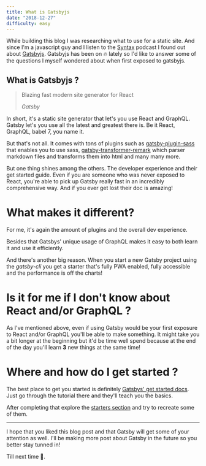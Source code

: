 ```yaml
---
title: What is Gatsbyjs
date: "2018-12-27"
difficulty: easy
---
```


While building this blog I was researching what to use for a static site. And since I'm a javascript guy and I listen to the [Syntax](https://syntax.fm/) podcast I found out about [Gatsbyjs](https://www.gatsbyjs.org/).
Gatsbyjs has been on 🔥 lately so I'd like to answer some of the questions I myself wondered about when first exposed to gatsbyjs.

## What is Gatsbyjs ?

> Blazing fast modern site generator for React
>
> <cite>Gatsby</cite>

In short, it's a static site generator that let's you use React and GraphQL.
Gatsby let's you use all the latest and greatest there is. Be it React, GraphQL, babel 7, you name it.

But that's not all.
It comes with tons of plugins such as [gatsby-plugin-sass](https://www.gatsbyjs.org/packages/gatsby-plugin-sass/) that enables you to use sass,
[gatsby-transformer-remark](https://www.gatsbyjs.org/packages/gatsby-transformer-remark/?=remark) which parser markdown files and transforms them into html and many many more.

But one thing shines among the others.
The developer experience and their get started guide.
Even if you are someone who was never exposed to React, you're able to pick up Gatsby really fast in an incredibly comprehensive way.
And if you ever get lost their  doc is amazing!

# What makes it different?

For me, it's again the amount of plugins and the overall dev experience.

Besides that Gatsbys' unique usage of GraphQL makes it easy to both learn it and use it efficiently.

And there's another big reason. When you start a new Gatsby project using the _gatsby-cli_ you get a starter that's fully PWA enabled, fully accessible and the performance is off the charts!

# Is it for me if I don't know about React and/or GraphQL ?

As I've mentioned above, even if using Gatsby would be your first exposure to React and/or GraphQL you'll be able to make something.
It might take you a bit longer at the beginning but it'd be time well spend because at the end of the day you'll learn **3** new things at the same time!

# Where and how do I get started ?

The best place to get you started is definitely [Gatsbys' get started docs](https://www.gatsbyjs.org/docs/).
Just go through the tutorial there and they'll teach you the basics.

After completing that explore the [starters section](https://www.gatsbyjs.org/docs/starters/#starters) and try to recreate some of them.

---

I hope that you liked this blog post and that Gatsby will get some of your attention as well.
I'll be making more post about Gatsby in the future so you better stay tunned in!

Till next time 👋.